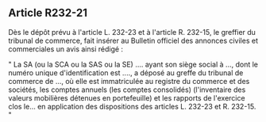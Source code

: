 Article R232-21
----
Dès le dépôt prévu à l'article L. 232-23 et à l'article R. 232-15, le greffier
du tribunal de commerce, fait insérer au Bulletin officiel des annonces civiles
et commerciales un avis ainsi rédigé :

" La SA (ou la SCA ou la SAS ou la SE) .... ayant son siège social à ..., dont
le numéro unique d'identification est ...., a déposé au greffe du tribunal de
commerce de ..., où elle est immatriculée au registre du commerce et des
sociétés, les comptes annuels (les comptes consolidés) (l'inventaire des valeurs
mobilières détenues en portefeuille) et les rapports de l'exercice clos le... en
application des dispositions des articles L. 232-23 et R. 232-15. "
